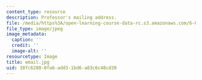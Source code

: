 ```yaml
---
content_type: resource
description: Professor's mailing address.
file: /media/https%3A/open-learning-course-data-rc.s3.amazonaws.com/6-012-microelectronic-devices-and-circuits-fall-2005/38fc62800fa6add31bd6a83c6c48cd39_email.jpg
file_type: image/jpeg
image_metadata:
  caption: ''
  credit: ''
  image-alt: ''
resourcetype: Image
title: email.jpg
uid: 38fc6280-0fa6-add3-1bd6-a83c6c48cd39
---
```

